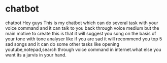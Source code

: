 # chatbot
chatbot
Hey guys This is my chatbot which can do several task with your voice command and it can talk to you back through voice medium but the main motive to create this is that it will suggest you song on the basis of your tone with tone analyser like if you are sad it will recommend you top 5 sad songs and it can do some other tasks like opening youtube,notepad,search through voice command in internet.what else you want its a jarvis in your hand. 
